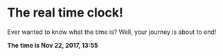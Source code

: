 # The real time clock!

Ever wanted to know what the time is? Well, your journey is about to end!

**The time is Nov 22, 2017, 13:55**
